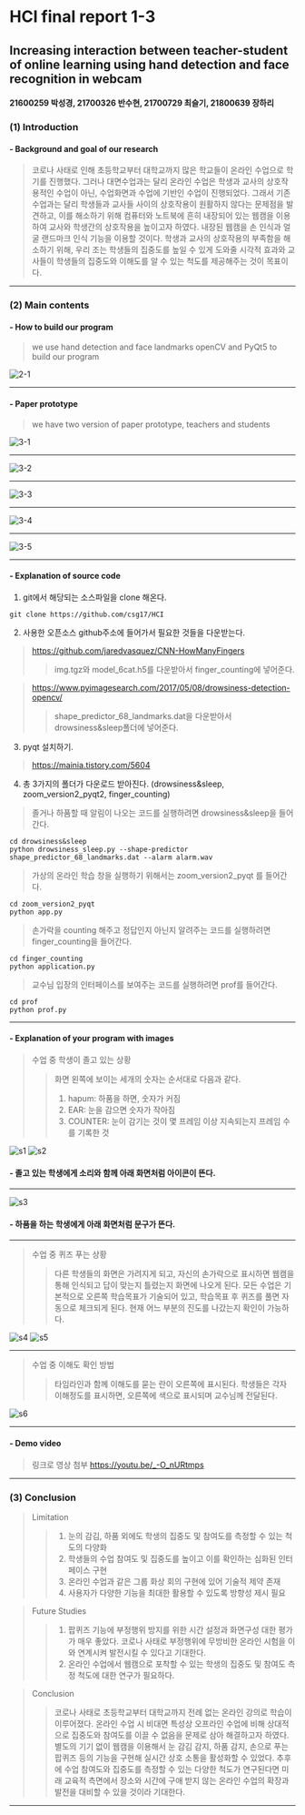 # HCI final report 1-3
## Increasing interaction between teacher-student of online learning using hand detection and face recognition in webcam
#### 21600259 박성경, 21700326 반수현, 21700729 최슬기, 21800639 장하리

### (1) Introduction 

#### - Background and goal of our research
> 코로나 사태로 인해 초등학교부터 대학교까지 많은 학교들이 온라인 수업으로 학기를 진행했다. 그러나 대면수업과는 달리 온라인 수업은 학생과 교사의 상호작용적인 수업이 아닌, 수업화면과 수업에 기반인 수업이 진행되었다. 그래서 기존 수업과는 달리 학생들과 교사들 사이의 상호작용이 원활하지 않다는 문제점을 발견하고, 이를 해소하기 위해 컴퓨터와 노트북에 흔히 내장되어 있는 웹캠을 이용하여 교사와 학생간의 상호작용을 높이고자 하였다. 내장된 웹캠을 손 인식과 얼굴 랜드마크 인식 기능을 이용할 것이다.
학생과 교사의 상호작용의 부족함을 해소하기 위해, 우리 조는 학생들의 집중도를 높일 수 있게 도와줄 시각적 효과와 교사들이 학생들의 집중도와 이해도를 알 수 있는 척도를 제공해주는 것이 목표이다. 

--------------------------------------------------------------------

### (2) Main contents

#### - How to build our program
> we use hand detection and face landmarks openCV and PyQt5 to build our program

![2-1](https://user-images.githubusercontent.com/55008782/85679573-7d68e500-b704-11ea-9e1f-534be0d5bd27.png)

-----------------------------------------------------


#### - Paper prototype

> we have two version of paper prototype, teachers and students

![3-1](https://user-images.githubusercontent.com/55008782/85683676-67f5ba00-b708-11ea-8855-7e104e065863.png)

---------------------------------------------------------------
![3-2](https://user-images.githubusercontent.com/55008782/85683692-6c21d780-b708-11ea-8958-55469264b93b.png)

------------------------------------

![3-3](https://user-images.githubusercontent.com/55008782/85683702-6d530480-b708-11ea-9962-0a152cc75262.png)

---------------------------------------------------------------------------------------------
![3-4](https://user-images.githubusercontent.com/55008782/85683708-6f1cc800-b708-11ea-8f3b-e34704bdf976.png)

--------------------------------------------------------------------------------
![3-5](https://user-images.githubusercontent.com/55008782/85683713-704df500-b708-11ea-94d7-99cf87d91c0b.png)

-----------------------------------------------------


#### - Explanation of source code

1. git에서 해당되는 소스파일을 clone 해온다.
```
git clone https://github.com/csg17/HCI
```

2. 사용한 오픈소스 github주소에 들어가서 필요한 것들을 다운받는다.
> https://github.com/jaredvasquez/CNN-HowManyFingers
> > img.tgz와 model_6cat.h5를 다운받아서 finger_counting에 넣어준다.

> https://www.pyimagesearch.com/2017/05/08/drowsiness-detection-opencv/
> > shape_predictor_68_landmarks.dat을 다운받아서 drowsiness&sleep폴더에 넣어준다.

3. pyqt 설치하기.
> https://mainia.tistory.com/5604

4. 총 3가지의 폴더가 다운로드 받아진다. (drowsiness&sleep, zoom_version2_pyqt2, finger_counting)
> 졸거나 하품할 때 알림이 나오는 코드를 실행하려면 drowsiness&sleep을 들어간다.
```
cd drowsiness&sleep
python drowsiness_sleep.py --shape-predictor shape_predictor_68_landmarks.dat --alarm alarm.wav
```

> 가상의 온라인 학습 창을 실행하기 위해서는 zoom_version2_pyqt 를 들어간다.
```
cd zoom_version2_pyqt
python app.py
```

>손가락을 counting 해주고 정답인지 아닌지 알려주는 코드를 실행하려면 finger_counting을 들어간다. 
```
cd finger_counting
python application.py
```

> 교수님 입장의 인터페이스를 보여주는 코드를 실행하려면 prof를 들어간다.
```
cd prof
python prof.py
```
------------------------------------------------------------------------------


#### - Explanation of your program with images

> 수업 중 학생이 졸고 있는 상황
> > 화면 왼쪽에 보이는 세개의 숫자는 순서대로 다음과 같다.
> > 1. hapum: 하품을 하면, 숫자가 커짐
> > 2. EAR: 눈을 감으면 숫자가 작아짐
> > 3. COUNTER: 눈이 감기는 것이 몇 프레임 이상 지속되는지 프레임 수를 기록한 것

![s1](https://user-images.githubusercontent.com/55008782/85733509-3516ea80-b737-11ea-8730-e740b9524bc8.png)
![s2](https://user-images.githubusercontent.com/55008782/85733491-321bfa00-b737-11ea-88cb-643f83909978.png)

#### - 졸고 있는 학생에게 소리와 함께 아래 화면처럼 아이콘이 뜬다. 
--------------------------------------------------------------------------


![s3](https://user-images.githubusercontent.com/55008782/85733498-334d2700-b737-11ea-8920-eee0d37c1ea3.png)

#### - 하품을 하는 학생에게 아래 화면처럼 문구가 뜬다.
----------------------------------------------------------


> 수업 중 퀴즈 푸는 상황
> > 다른 학생들의 화면은 가려지게 되고, 자신의 손가락으로 표시하면 웹캠을 통해 인식되고 답이 맞는지 틀렸는지 화면에 나오게 된다.
> > 모든 수업은 기본적으로 오른쪽 학습목표가 기술되어 있고, 학습목표 후 퀴즈를 풀면 자동으로 체크되게 된다. 현재 어느 부분의 진도를 나갔는지 확인이 가능하다.

![s4](https://user-images.githubusercontent.com/55008782/85733500-33e5bd80-b737-11ea-8b76-c1090daef028.png)
![s5](https://user-images.githubusercontent.com/55008782/85733502-347e5400-b737-11ea-854f-9ba8e1c4efbf.png)

-----------------------------------------------------------------------------


> 수업 중 이해도 확인 방법
> > 타임라인과 함께 이해도를 묻는 란이 오른쪽에 표시된다. 학생들은 각자 이해정도를 표시하면, 오른쪽에 색으로 표시되며 교수님께 전달된다.

![s6](https://user-images.githubusercontent.com/55008782/85733504-3516ea80-b737-11ea-902d-93f6007b217f.png)

-----------------------------------------------------------


#### - Demo video
> 링크로 영상 첨부
> https://youtu.be/_-O_nURtmps

---------------------------------------------------

### (3) Conclusion

> Limitation
> > 1. 눈의 감김, 하품 외에도 학생의 집중도 및 참여도를 측정할 수 있는 척도의 다양화
> > 2. 학생들의 수업 참여도 및 집중도를 높이고 이를 확인하는 심화된 인터페이스 구현
> > 3. 온라인 수업과 같은 그룹 화상 회의 구현에 있어 기술적 제약 존재
> > 4. 사용자가 다양한 기능을 최대한 활용할 수 있도록 방향성 제시 필요


> Future Studies
> > 1. 팝퀴즈 기능에 부정행위 방지를 위한 시간 설정과 화면구성 대한 평가가 매우 좋았다. 
> >  코로나 사태로 부정행위에 무방비한 온라인 시험을 이와 연계시켜 발전시킬 수 있다고 기대한다.
> > 2. 온라인 수업에서 웹캠으로 포착할 수 있는 학생의 집중도 및 참여도 측정 척도에 대한 연구가 필요하다.
 
 
> Conclusion
> > 코로나 사태로 초등학교부터 대학교까지 전례 없는 온라인 강의로 학습이 이루어졌다. 온라인 수업 시 비대면 특성상 오프라인 수업에 비해 상대적으로 집중도와 참여도를 이끌 수 없음을 문제로 삼아 해결하고자 하였다. 별도의 기기 없이 웹캠을 이용해서 눈 감김 감지, 하품 감지, 손으로 푸는 팝퀴즈 등의 기능을 구현해 실시간 상호 소통을 활성화할 수 있었다. 추후에 수업 참여도와 집중도를 측정할 수 있는 다양한 척도가 연구된다면 미래 교육적 측면에서 장소와 시간에 구애 받지 않는 온라인 수업의 확장과 발전을 대비할 수 있을 것이라 기대한다.

------------------------------------------------------
